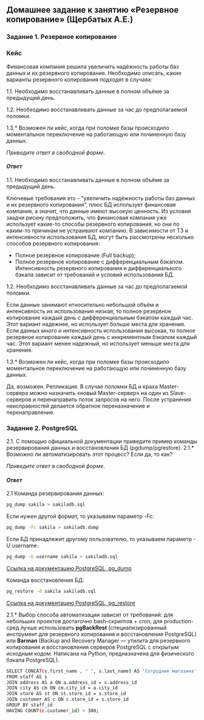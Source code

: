 
## Домашнее задание к занятию «Резервное копирование» (Щербатых А.Е.)

### Задание 1.  Резервное копирование

### Кейс
Финансовая компания решила увеличить надёжность работы баз данных и их резервного копирования.
Необходимо описать, какие варианты резервного копирования подходят в случаях:

1.1. Необходимо восстанавливать данные в полном объёме за предыдущий день.

1.2. Необходимо восстанавливать данные за час до предполагаемой поломки.

1.3.* Возможен ли кейс, когда при поломке базы происходило моментальное переключение на работающую или починенную базу данных.

*Приведите ответ в свободной форме.*

#### *Ответ*
1.1. Необходимо восстанавливать данные в полном объёме за предыдущий день.

Ключевые требования это - "увеличить надёжность работы баз данных и их резервного копирования", плюс БД использует финансовая компания, а значит, что данные имеют высокую ценность. Из условия заадчи рискну предположить, что финансовая компания уже использует какие-то способы резервного копирования, но они по каким-то причинам не устраивают компанию. В зависимости от ТЗ и интенсивности использования БД, могут быть рассмотрены несколько способов резервного копирования:
- Полное резервное копирование (Full backup);
- Полное резервное копирование с дифференциальным бэкапом.
Интенсивность резервного копирования и дифференциального бэкапа зависит от требований и условий использования БД.

1.2. Необходимо восстанавливать данные за час до предполагаемой поломки.

Если данные занимают нтносительно небольшой объём и интенсивность их использования низкая, то полное резервное копирование каждый день с дифференциальным бэкапом каждый час. Этот вариант надежнее, но использует больше места для хранения.
Если данных много и интенсивность использования высокая, то полное резервное копирование каждый день с инкрементным бэкапом каждый час. Этот вариант менее надежный, но использует меньше места для хранения.

1.3.* Возможен ли кейс, когда при поломке базы происходило моментальное переключение на работающую или починенную базу данных.

Да, возможен. Репликация. В случае поломки БД и краха Master-сервера можно назначить «новый Master-сервер» на один из Slave-серверов и перенаправить поток запросов на него. После устранения неисправностей делается обратное переназначение и перенаправление.

### Задание 2. PostgreSQL
2.1. С помощью официальной документации приведите пример команды резервирования данных и восстановления БД (pgdump/pgrestore).
2.1.* Возможно ли автоматизировать этот процесс? Если да, то как?

*Приведите ответ в свободной форме.*
#### *Ответ*

2.1 Команда резервирования данных:

```bash
pg_dump sakila > sakiladb.sql
```
Если нужен другой формат, то указываем параметр -Fc:

```bash
pg_dump -Fc sakila > sakiladb.dump
```
Если БД принадлежит другому пользователю, то указываем параметр -U username:

```bash
pg_dump -U username sakila > sakiladb.sql
```

[Ссылка на документацию PostgreSQL, pg_dump](https://www.postgresql.org/docs/current/app-pgdump.html)

Команда восстановления БД:

```bash
pg_restore -d sakila sakiladb.sql
```
[Ссылка на документацию PostgreSQL, pg_restore](https://www.postgresql.org/docs/current/app-pgrestore.html)


2.1.* Выбор способа автоматизации зависит от требований: для небольших проектов достаточно bash-скриптов + cron, для production-сред лучше использовать **pgBackRest** (специализированный инструмент для резервного копирования и восстановления PostgreSQL) или **Barman** (Backup and Recovery Manager — утилита для резервного копирования и восстановления серверов PostgreSQL с открытым исходным кодом. Написана на Python, предназначена для физического бэкапа PostgreSQL).





```bash
SELECT CONCAT(s.first_name , " ", s.last_name) AS 'Сотрудник магазина', cm.city AS 'Город нахождения магазина', COUNT(c.customer_id) AS 'Количество покупателей'
FROM staff AS s
JOIN address AS a ON a.address_id = s.address_id
JOIN city AS cm ON cm.city_id = a.city_id
JOIN store AS st ON st.store_id = s.store_id
JOIN customer AS c ON c.store_id = s.store_id
GROUP BY staff_id
HAVING COUNT(c.customer_id) > 300;
```
